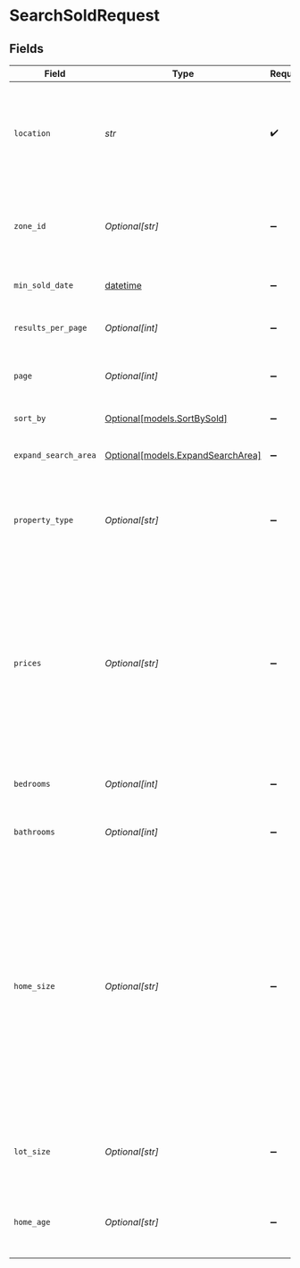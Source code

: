 # SearchSoldRequest


## Fields

| Field                                                                                                                                                                                                                                                                                                                | Type                                                                                                                                                                                                                                                                                                                 | Required                                                                                                                                                                                                                                                                                                             | Description                                                                                                                                                                                                                                                                                                          |
| -------------------------------------------------------------------------------------------------------------------------------------------------------------------------------------------------------------------------------------------------------------------------------------------------------------------- | -------------------------------------------------------------------------------------------------------------------------------------------------------------------------------------------------------------------------------------------------------------------------------------------------------------------- | -------------------------------------------------------------------------------------------------------------------------------------------------------------------------------------------------------------------------------------------------------------------------------------------------------------------- | -------------------------------------------------------------------------------------------------------------------------------------------------------------------------------------------------------------------------------------------------------------------------------------------------------------------- |
| `location`                                                                                                                                                                                                                                                                                                           | *str*                                                                                                                                                                                                                                                                                                                | :heavy_check_mark:                                                                                                                                                                                                                                                                                                   | Location can be retrieved from /properties/auto-complete endpoint (data->autocomplete->id).<br/>Example: city:New York, NY<br/>                                                                                                                                                                                      |
| `zone_id`                                                                                                                                                                                                                                                                                                            | *Optional[str]*                                                                                                                                                                                                                                                                                                      | :heavy_minus_sign:                                                                                                                                                                                                                                                                                                   | For accurate results, you should select the correct zoneId for your area.<br/>Example: America/New_York<br/>                                                                                                                                                                                                         |
| `min_sold_date`                                                                                                                                                                                                                                                                                                      | [datetime](https://docs.python.org/3/library/datetime.html#datetime-objects)                                                                                                                                                                                                                                         | :heavy_minus_sign:                                                                                                                                                                                                                                                                                                   | Min sold date.<br/>Example: 2024-02-19<br/>                                                                                                                                                                                                                                                                          |
| `results_per_page`                                                                                                                                                                                                                                                                                                   | *Optional[int]*                                                                                                                                                                                                                                                                                                      | :heavy_minus_sign:                                                                                                                                                                                                                                                                                                   | Total number of records per API call.<br/>Example: 20<br/>                                                                                                                                                                                                                                                           |
| `page`                                                                                                                                                                                                                                                                                                               | *Optional[int]*                                                                                                                                                                                                                                                                                                      | :heavy_minus_sign:                                                                                                                                                                                                                                                                                                   | The page index, for paging purpose.<br/>Example: 2<br/>                                                                                                                                                                                                                                                              |
| `sort_by`                                                                                                                                                                                                                                                                                                            | [Optional[models.SortBySold]](../models/sortbysold.md)                                                                                                                                                                                                                                                               | :heavy_minus_sign:                                                                                                                                                                                                                                                                                                   | Sort by.<br/>Example: lowest_price<br/>                                                                                                                                                                                                                                                                              |
| `expand_search_area`                                                                                                                                                                                                                                                                                                 | [Optional[models.ExpandSearchArea]](../models/expandsearcharea.md)                                                                                                                                                                                                                                                   | :heavy_minus_sign:                                                                                                                                                                                                                                                                                                   | Expand search area.<br/>Example: 1<br/>                                                                                                                                                                                                                                                                              |
| `property_type`                                                                                                                                                                                                                                                                                                      | *Optional[str]*                                                                                                                                                                                                                                                                                                      | :heavy_minus_sign:                                                                                                                                                                                                                                                                                                   | Property type. It can input multiple values, and the values should be separated by commas.<br/>Example: condo,co_op<br/>                                                                                                                                                                                             |
| `prices`                                                                                                                                                                                                                                                                                                             | *Optional[str]*                                                                                                                                                                                                                                                                                                      | :heavy_minus_sign:                                                                                                                                                                                                                                                                                                   | Prices. Min and max prices should be separated by commas.<br/>Example: 1200,12345<br/>In the case of only having the minimum price: Example: 1200,<br/>In the case of only having the maximum price: Example: ,12345<br/>In case of having both: Example: 1200,12345<br/>                                            |
| `bedrooms`                                                                                                                                                                                                                                                                                                           | *Optional[int]*                                                                                                                                                                                                                                                                                                      | :heavy_minus_sign:                                                                                                                                                                                                                                                                                                   | Bedrooms. It has a value ranging from 0 to 5.<br/>Example: 5<br/>                                                                                                                                                                                                                                                    |
| `bathrooms`                                                                                                                                                                                                                                                                                                          | *Optional[int]*                                                                                                                                                                                                                                                                                                      | :heavy_minus_sign:                                                                                                                                                                                                                                                                                                   | Bathrooms. It has a value ranging from 1 to 5.<br/>Example: 5<br/>                                                                                                                                                                                                                                                   |
| `home_size`                                                                                                                                                                                                                                                                                                          | *Optional[str]*                                                                                                                                                                                                                                                                                                      | :heavy_minus_sign:                                                                                                                                                                                                                                                                                                   | Home size. Min and max home size should be separated by commas.<br/>Example: 500,1000<br/>In the case of only having the minimum size: Example: 500,<br/>In the case of only having the maximum size: Example: ,1000<br/>In case of having both: Example: 500,1000<br/>Some example values:<br/>500: 500 sqft<br/>750: 750 sqft<br/>1000: 1000 sqft<br/> |
| `lot_size`                                                                                                                                                                                                                                                                                                           | *Optional[str]*                                                                                                                                                                                                                                                                                                      | :heavy_minus_sign:                                                                                                                                                                                                                                                                                                   | Lot size. Min and max lot size should be separated by commas.<br/>Example: 2000,7500<br/>                                                                                                                                                                                                                            |
| `home_age`                                                                                                                                                                                                                                                                                                           | *Optional[str]*                                                                                                                                                                                                                                                                                                      | :heavy_minus_sign:                                                                                                                                                                                                                                                                                                   | Home age. Min and max home age should be separated by commas.<br/>Example: 1,5<br/>                                                                                                                                                                                                                                  |